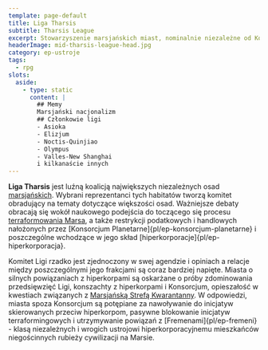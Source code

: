 ```yaml
---
template: page-default
title: Liga Tharsis
subtitle: Tharsis League
excerpt: Stowarzyszenie marsjańskich miast, nominalnie niezależne od Konsorcjum Planetarnego
headerImage: mid-tharsis-league-head.jpg
category: ep-ustroje
tags:
  - rpg
slots:
  aside:
    - type: static
      content: |
        ## Memy
        Marsjański nacjonalizm
        ## Członkowie ligi 
        - Asioka
        - Elizjum
        - Noctis-Quinjiao
        - Olympus
        - Valles-New Shanghai 
        i kilkanaście innych
---
```

**Liga Tharsis** jest luźną koalicją największych niezależnych osad [marsjańskich](#). Wybrani reprezentanci tych habitatów tworzą komitet obradujący na tematy dotyczące większości osad. Ważniejsze debaty obracają się wokół naukowego podejścia do toczącego się procesu [terraformowania Marsa](http://en.wikipedia.org/wiki/Terraforming_of_Mars), a także restrykcji podatkowych i handlowych nałożonych przez [Konsorcjum Planetarne]{pl/ep-konsorcjum-planetarne} i poszczególne wchodzące w jego skład [hiperkorporacje]{pl/ep-hiperkorporacja}.

Komitet Ligi rzadko jest zjednoczony w swej agendzie i opiniach a relacje między poszczególnymi jego frakcjami są coraz bardziej napięte. Miasta o silnych powiązaniach z hiperkorpami są oskarżane o próby zdominowania przedsięwzięć Ligi, konszachty z hiperkorpami i Konsorcjum, opieszałość w kwestiach związanych z [Marsjańską Strefą Kwarantanny](#). W odpowiedzi, miasta spoza Konsorcjum są potępiane za nawoływanie do inicjatyw skierowanych przeciw hiperkorpom, pasywne blokowanie inicjatyw terraformingowych i utrzymywanie powiązań z [Fremenami]{pl/ep-fremeni} - klasą niezależnych i wrogich ustrojowi hiperkorporacyjnemu mieszkańców niegościnnych rubieży cywilizacji na Marsie.